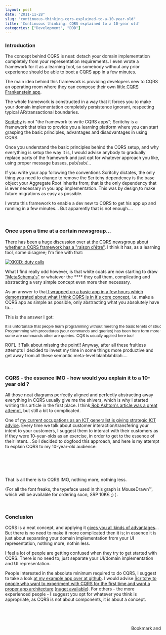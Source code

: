 ```yaml
---
layout: post
date: "2011-11-28"
slug: "continuous-thinking-cqrs-explained-to-a-10-year-old"
title: 'Continuous thinking: CQRS explained to a 10-year old'
categories: ["Development", "DDD"]
---
```


<h3>Introduction</h3>
<p>The concept behind CQRS is neat: detach your domain implementation completely from your representation requirements. I even wrote a framework for it&nbsp;as a learning tool, so somebody without any prior experience should be able to boot a CQRS app in a few minutes.</p>
<p>The main idea behind this framework is providing developers new to CQRS an operating room where they can compose their own little<a href="https://youtu.be/xos2MnVxe-c" target="_blank"> CQRS Frankenstein app</a>.</p>
<p>The whole framework is constructed in a way that it forces you to make your domain implementation completely persistence ignorant, respecting typical AR/transactional boundaries.</p>
<p><a href="https://github.com/ToJans/Scritchy/wiki" target="_blank">Scritchy</a> is not "the framework to write CQRS apps"; Scritchy is a framework that tries to provide you a learning platform where you can start grasping the basic principles, advantages and disadvantages in using CQRS.</p>
<p>Once you understand the basic principles behind the CQRS setup, and why everything is setup the way it is, I would advise anybody to gradually replace parts of the framework and just opt for whatever approach you like, using proper message busses, pub/sub/...&nbsp;</p>
<p>If you write your app following the conventions Scritchy dictates, the only thing you need to change to remove the Scritchy dependency is the base object your Aggregate Root inherits from; that is the only dependency that is ever necessary in you app implementation. This was by design,to make future migrations as easy as possible.</p>
<p>I wrote this framework to enable a dev new to CQRS to get his app up and running in a few minutes... But apparently that is not enough....</p>
<p></p>
<p>&nbsp;</p>
<h3>Once upon a time at a certain newsgroup...</h3>
<p>There has been <a href="https://groups.google.com/forum/#!topic/dddcqrs/cSgPPgMFEq8" target="_blank">a huge discussion over at the CQRS newsgroup about whether a CQRS framework has a "raison d'&ecirc;tre"</a>. I think it has, as a learning tool, some disagree; I'm fine with that:</p>
<p><a href="https://xkcd.com/386/" target="_blank"><img src="https://imgs.xkcd.com/comics/duty_calls.png" alt="XKCD: duty calls" /></a></p>
<p>What I find really odd however, is that white coats are now starting to draw <a href="https://groups.google.com/forum/#!topic/dddcqrs/XAq0lCyLDs4" target="_blank">"MetaSchema's"</a> or whatever the **** they call them, complicating and abstracting a very simple concept even more then necessary.</p>
<p>As an answer to that<a href="https://github.com/ToJans/MinimalisticCQRS/blob/master/MinimalisticCQRS/MiniCQRS.cs" target="_blank"> I wrapped up a basic app in a few hours which demonstrated about what I think CQRS is in it's core concept</a>, i.e. make a CQRS app as simple as possible, only abstracting what you absolutely have to...</p>
<p>This is the answer I got:</p>
<pre><span style="color: #222222; font-family: Arial, Helvetica, sans-serif; font-size: 13px;">It is unfortunate that people learn programming without meeting the basic tenets of structured programming.&nbsp;
</span><span style="color: #222222; font-family: Arial, Helvetica, sans-serif; font-size: 13px;">Programming with procedures (your commands and queries) has been here form more then 30 decades,&nbsp;
</span><span style="color: #222222; font-family: Arial, Helvetica, sans-serif; font-size: 13px;">some are commands other are queries. CQS is usually applied here too!</span></pre>
<p>ROFL !! Talk about missing the point!! Anyway, after all these fruitless attempts I decided to invest my time in some things more productive and get away from all these semantic meta-level blahblahblah....</p>
<p>&nbsp;</p>
<h3>CQRS - the essence IMO - how would you explain it to a 10-year old ?</h3>
<p>All those neat diagrams perfectly aligned and perfectly abstracting away everything in CQRS usually give me the shivers, which is why I started writing this article in the first place. I think<a href="https://codeofrob.com/archive/2011/09/28/cqrs-is-too-complicated" target="_blank"> Rob Ashton's article was a great attempt</a>, but still a bit to complicated.</p>
<p>One of <a href="https://www.linkedin.com/in/tomjanssens" target="_blank">my current occupations as an ICT generalist is giving strategic ICT advice</a>. Every time we talk about customer interaction/transfering your intent to your customers, I suggest them to interact with their customers as if they were 10-year-olds as an exercise, in order to get to the essence of their intent... So I decided to dogfood this approach, and here is my attempt to explain CQRS to my 10-year-old audience:</p>
<p>&nbsp;</p>
<p><img src="/images/archive/corebvba/2011%2f11%2fCQRS10YO.png" alt="" /></p>
<p>&nbsp;</p>
<p>That is all there is to CQRS IMO, nothing more, nothing less.</p>
<p>(For all the font freaks, the typeface used in this graph is MouseDrawn&trade;, which will be available for ordering soon, SRP 10K&euro; ;) ).</p>
<p>&nbsp;</p>
<h3>Conclusion</h3>
<p>CQRS is a neat concept, and applying it <a href="/posts/My-CQRS-Cookbook/">gives you all kinds of advantages</a>... But there is no need to make it more complicated then it is; in essence it is just about separating your domain implementation from your UI representation, nothing more, nothin less.&nbsp;</p>
<p>I feel a lot of people are getting confused when they try to get started with CQRS. There is no need to; just separate your UI/domain implementation and UI representation.</p>
<p>People interested in the absolute minimum required to do CQRS, I suggest to take a look <a href="https://github.com/ToJans/MinimalisticCQRS/blob/master/MinimalisticCQRS/MiniCQRS.cs" target="_blank">at my example app over at github</a>. I would advise <a href="https://github.com/ToJans/Scritchy" target="_blank">Scritchy to people who want to experiment with CQRS for the first time and want a proper app architecture</a>&nbsp;(<a href="https://nuget.org/List/Packages/Scritchy" target="_blank">nuget available</a>). For others - the more experienced people - I suggest you opt for whatever you think is appropriate, as CQRS is not about components, it is about a concept.</p>
<p>&nbsp;</p>
<p>&nbsp;</p><div style="text-align:right"><a class="addthis_button" href="https://www.addthis.com/bookmark.php?v=250&amp;pub=xa-4aec37702e3161d4"><img src="https://s7.addthis.com/static/btn/v2/lg-share-en.gif" width="125" height="16" alt="Bookmark and Share" style="border:0"/></a><script type="text/javascript" src="https://s7.addthis.com/js/250/addthis_widget.js#pub=xa-4aec37702e3161d4"></script></div>
